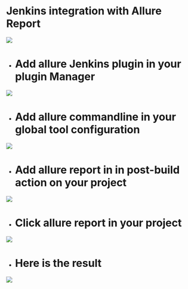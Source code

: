# Jenkins integration with Allure Report

![](https://i.imgur.com/VYHblnM.png)


* # Add allure Jenkins plugin in your plugin Manager

![](https://i.imgur.com/wOHXMu6.png)


* # Add allure commandline in your global tool configuration

![](https://i.imgur.com/wLQd7on.png)

* # Add allure report in in post-build action on your project

![](https://i.imgur.com/wlYB1mm.png)

* # Click allure report in your project 

![](https://i.imgur.com/THH1zsg.png)



* # Here is the result

![](https://i.imgur.com/Y5U8yET.png)



